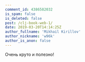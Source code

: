 ```yaml
---
comment_id: 4386582032
is_spam: false
is_deleted: false
post: /clj-book-web-1/
date: 2019-03-20T14:14:25Z
author_fullname: 'Mikhail Kirillov'
author_nickname: 'w96k'
author_is_anon: false
---
```


<p>Очень круто и полезно!</p>

